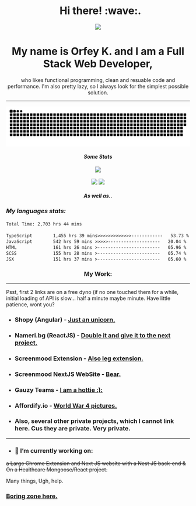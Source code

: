 <h1 align="center">&nbsp; Hi there!&nbsp;:wave:. </h1>

<p align="center"><img src="https://media.giphy.com/media/dzaUX7CAG0Ihi/giphy.gif" /></p>
<h1 align="center">My name is Orfey K. and I am a Full Stack Web Developer,</h1>
<p align="center">who likes functional programming, clean and resuable code and performance. I'm also pretty lazy, so I always look for the simplest possible solution.</p>

<hr/>

<div align="center">
<!--   <picture> -->
    <img align="center" alt="github-snake" src="https://raw.githubusercontent.com/sineastra/Sineastra/output/github-contribution-grid-snake-dark.svg" />
<!--   </picture> -->
</div>

<h4 align="center"><i>Some Stats</i></h4>

<p align="center"><img src="https://komarev.com/ghpvc/?username=sineastra"></img></p>

<div align="center">
  <img height="180em"  src="https://github-readme-streak-stats.herokuapp.com/?user=Sineastra&theme=gotham&hide_border=true" />
  <img height="180em" src="https://github-readme-stats.vercel.app/api?username=Sineastra&show_icons=true&theme=gotham&include_all_commits=true&count_private=true&show_icons=true"/>
</div>

<h4 align="center"><i>As well as..</i></h4>
<h3><i>My languages stats:</i></h3>

<!--START_SECTION:waka-->

```text
Total Time: 2,703 hrs 44 mins

TypeScript        1,455 hrs 39 mins>>>>>>>>>>>>>------------   53.73 %
JavaScript        542 hrs 59 mins >>>>>--------------------   20.04 %
HTML              161 hrs 26 mins >------------------------   05.96 %
SCSS              155 hrs 28 mins >------------------------   05.74 %
JSX               151 hrs 37 mins >------------------------   05.60 %
```

<!--END_SECTION:waka-->


<h3 align="center">My Work: </h3>

<hr>

Psst, first 2 links are on a free dyno (if no one touched them for a while, initial loading of API is slow... half a minute maybe minute. Have little patience, wont you?

- ### **Shopy (Angular)** - <a name="shopy" href="https://angular-bice-theta.vercel.app/">Just an unicorn.</a>

- ### **Nameri.bg (ReactJS)** - <a name="nameri.bg" href="https://nameri-bg.vercel.app">Double it and give it to the next project.</a>

- ### **Screenmood Extension** - <a name="ScreenmoodExtension" href="https://chrome.google.com/webstore/detail/screenmood-%E2%80%94-screen-captu/gneepehahiglangakfifnpdlppijdkck">Also leg extension.</a>

- ### **Screenmood NextJS WebSite** - <a name="Screenmood" href="https://app.screenmood.com">Bear.</a>

- ### **Gauzy Teams** - <a name="gauzyTeams" href="https://app.gauzy.team">I am a hottie :):</a>

- ### **Affordify.io** - <a name="affordify" href="https://affordify.io">World War 4 pictures.</a>

-  ### **Also, several other private projects, which I cannot link here. Cus they are private. Very private.**

<hr/>

-  <h3>🔭 I’m currently working on:
  ~~a Large Chrome Extension and Next JS website with a Nest JS back-end & On a Healthcare Mongoose/React project.~~ 

  Many things, Ugh, help.
  
### <a name="dangerous" href="https://8wtr.short.gy/FYwbuF">Boring zone here.</a>
